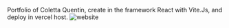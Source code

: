 Portfolio of Coletta Quentin, create in the framework React with Vite.Js, and deploy in vercel host.
![website](https://user-images.githubusercontent.com/39668417/225895560-1f976d2d-638d-41ac-b76d-7ab686ede183.png)
